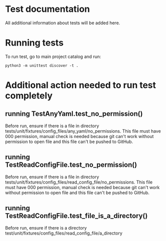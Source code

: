 # Test documentation
All additional information about tests will be added here.

# Running tests
To run test, go to main project catalog and run:
```commandline
python3 -m unittest discover -t .
```

# Additional action needed to run test completely 
## running TestAnyYaml.test_no_permission()
Before run, ensure if there is a file in directory tests/unit/fixtures/config_files/any_yaml/no_permissions.
This file must have 000 permission, manual check is needed because git can't work without permission to open file and 
this file can't be pushed to GitHub.

## running TestReadConfigFile.test_no_permission()
Before run, ensure if there is a file in directory tests/unit/fixtures/config_files/read_config_file/no_permissions.
This file must have 000 permission, manual check is needed because git can't work without permission to open file and 
this file can't be pushed to GitHub.

## running TestReadConfigFile.test_file_is_a_directory()
Before run, ensure if there is a directory test/unit/fixtures/config_files/read_config_file/a_directory